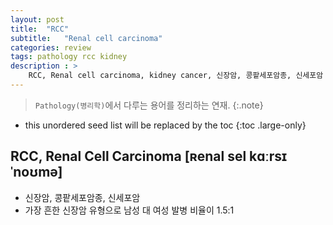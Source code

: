 ```yaml
---
layout: post
title:  "RCC"
subtitle:   "Renal cell carcinoma"
categories: review
tags: pathology rcc kidney
description : >
    RCC, Renal cell carcinoma, kidney cancer, 신장암, 콩팥세포암종, 신세포암
---
```


> `Pathology(병리학)`에서 다루는 용어를 정리하는 연재.
{:.note}

<!--more-->

* this unordered seed list will be replaced by the toc
{:toc .large-only}

## RCC, Renal Cell Carcinoma [ʀenal sel kɑːrsɪˈnoʊmə]
- 신장암, 콩팥세포암종, 신세포암
- 가장 흔한 신장암 유형으로 남성 대 여성 발병 비율이 1.5:1